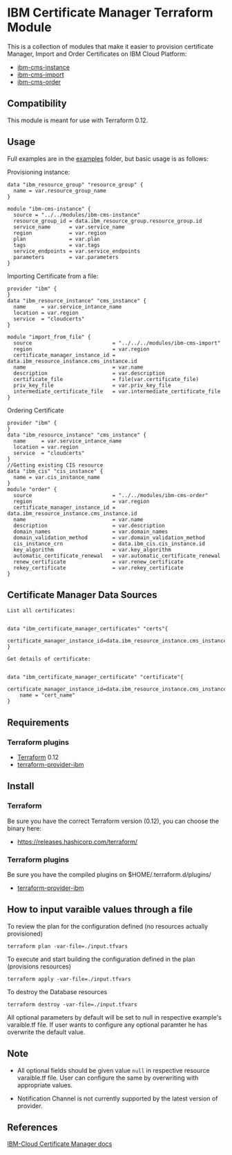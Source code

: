# IBM Certificate Manager Terraform Module

This is a collection of modules that make it easier to provision certificate Manager, Import and Order Certificates on IBM Cloud Platform:
* [ibm-cms-instance](./modules/ibm-cms-instance)
* [ibm-cms-import](./modules/ibm-cms-import)
* [ibm-cms-order](./modules/ibm-cms-order)
## Compatibility

This module is meant for use with Terraform 0.12.

## Usage

Full examples are in the [examples](./examples/) folder, but basic usage is as follows:

Provisioning instance:
``` hcl
data "ibm_resource_group" "resource_group" {
  name = var.resource_group_name
}

module "ibm-cms-instance" {
  source = "../../modules/ibm-cms-instance"
  resource_group_id = data.ibm_resource_group.resource_group.id
  service_name      = var.service_name
  region            = var.region
  plan              = var.plan
  tags              = var.tags
  service_endpoints = var.service_endpoints
  parameters        = var.parameters
}

```

Importing Certificate from a file:
```hcl
provider "ibm" {
}
data "ibm_resource_instance" "cms_instance" {
  name     = var.service_intance_name
  location = var.region
  service  = "cloudcerts"
}

module "import_from_file" {
  source                          = "../../../modules/ibm-cms-import"
  region                          = var.region
  certificate_manager_instance_id = data.ibm_resource_instance.cms_instance.id
  name                            = var.name
  description                     = var.description
  certificate_file                = file(var.certificate_file)
  priv_key_file                   = var.priv_key_file
  intermediate_certificate_file   = var.intermediate_certificate_file
}
```
Ordering Certificate

```hcl
provider "ibm" {
}
data "ibm_resource_instance" "cms_instance" {
  name     = var.service_intance_name
  location = var.region
  service  = "cloudcerts"
}
//Getting existing CIS resource
data "ibm_cis" "cis_instance" {
  name = var.cis_instance_name
}
module "order" {
  source                          = "../../modules/ibm-cms-order"
  region                          = var.region
  certificate_manager_instance_id = data.ibm_resource_instance.cms_instance.id
  name                            = var.name
  description                     = var.description
  domain_names                    = var.domain_names
  domain_validation_method        = var.domain_validation_method
  cis_instance_crn                = data.ibm_cis.cis_instance.id
  key_algorithm                   = var.key_algorithm
  automatic_certificate_renewal   = var.automatic_certificate_renewal
  renew_certificate               = var.renew_certificate
  rekey_certificate               = var.rekey_certificate
}
```
##  Certificate Manager Data Sources
`List all certificates:`

```hcl

data "ibm_certificate_manager_certificates" "certs"{
    certificate_manager_instance_id=data.ibm_resource_instance.cms_instance.id
}

```
`Get details of certificate:`

```hcl

data "ibm_certificate_manager_certificate" "certificate"{
    certificate_manager_instance_id=data.ibm_resource_instance.cms_instance.id
    name = "cert_name"
}

```
## Requirements

### Terraform plugins

- [Terraform](https://www.terraform.io/downloads.html) 0.12
- [terraform-provider-ibm](https://github.com/IBM-Cloud/terraform-provider-ibm) 

## Install

### Terraform

Be sure you have the correct Terraform version (0.12), you can choose the binary here:
- https://releases.hashicorp.com/terraform/

### Terraform plugins

Be sure you have the compiled plugins on $HOME/.terraform.d/plugins/

- [terraform-provider-ibm](https://github.com/IBM-Cloud/terraform-provider-ibm) 

## How to input varaible values through a file

To review the plan for the configuration defined (no resources actually provisioned)

`terraform plan -var-file=./input.tfvars`

To execute and start building the configuration defined in the plan (provisions resources)

`terraform apply -var-file=./input.tfvars`

To destroy the Database resources

`terraform destroy -var-file=./input.tfvars`

All optional parameters by default will be set to null in respective example's varaible.tf file. If user wants to configure any optional paramter he has overwrite the default value.

## Note

* All optional fields should be given value `null` in respective resource varaible.tf file. User can configure the same by overwriting with appropriate values.

* Notification Channel is not currently supported by the latest version of provider.

## References

[IBM-Cloud Certificate Manager docs](https://cloud.ibm.com/docs/certificate-manager?topic=certificate-manager-getting-started)
